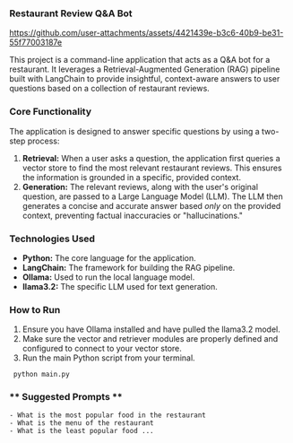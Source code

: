 ### **Restaurant Review Q\&A Bot**



https://github.com/user-attachments/assets/4421439e-b3c6-40b9-be31-55f77003187e



This project is a command-line application that acts as a Q\&A bot for a restaurant. It leverages a Retrieval-Augmented Generation (RAG) pipeline built with LangChain to provide insightful, context-aware answers to user questions based on a collection of restaurant reviews.

### **Core Functionality**

The application is designed to answer specific questions by using a two-step process:

1. **Retrieval:** When a user asks a question, the application first queries a vector store to find the most relevant restaurant reviews. This ensures the information is grounded in a specific, provided context.  
2. **Generation:** The relevant reviews, along with the user's original question, are passed to a Large Language Model (LLM). The LLM then generates a concise and accurate answer based *only* on the provided context, preventing factual inaccuracies or "hallucinations."

### **Technologies Used**

* **Python:** The core language for the application.  
* **LangChain:** The framework for building the RAG pipeline.  
* **Ollama:** Used to run the local language model.  
* **llama3.2:** The specific LLM used for text generation.

### **How to Run**

1. Ensure you have Ollama installed and have pulled the llama3.2 model.  
2. Make sure the vector and retriever modules are properly defined and configured to connect to your vector store.  
3. Run the main Python script from your terminal.

```
 python main.py

```
### ** Suggested Prompts **
    - What is the most popular food in the restaurant
    - What is the menu of the restaurant
    - What is the least popular food ...
